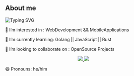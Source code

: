 

## About me

![Typing SVG](https://readme-typing-svg.herokuapp.com?font=Fira+Code&pause=1000&color=F78A20&width=435&lines=Hi+there!+I'm+Hilary;I+love+building+cool+things)

👀 I’m interested in : WebDevelopment && MobileApplications

🌱 I’m currently learning: Golang || JavaScript || Rust

💞️ I’m looking to collaborate on : OpenSource Projects
<p align="center">
  <a href="https://github.com/Hilary505/github-readme-stats">
    <img src="https://github-readme-stats.vercel.app/api/top-langs/?username=Hilary505&layout=pie" />
  </a>
  <img src="https://github-readme-stats.vercel.app/api?username=Hilary505&show_icons=true&theme=radical" />
</p>


😄 Pronouns: he/him
<!---
Hilary505/Hilary505 is a ✨ special ✨ repository because its `README.md` (this file) appears on your GitHub profile.
You can click the Preview link to take a look at your changes.
--->
